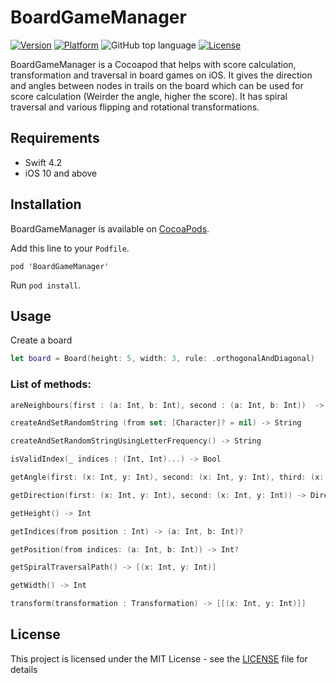 # BoardGameManager
[![Version](https://img.shields.io/cocoapods/v/BoardGameManager.svg)](https://cocoapods.org/pods/BoardGameManager)
[![Platform](https://img.shields.io/cocoapods/p/BoardGameManager.svg)](https://cocoapods.org/pods/BoardGameManager)
![GitHub top language](https://img.shields.io/github/languages/top/prasad1120/BoardGameManager)
[![License](https://img.shields.io/github/license/prasad1120/BoardGameManager.svg?style=flat)](./LICENSE)

BoardGameManager is a Cocoapod that helps with score calculation, transformation and traversal in board games on iOS. It gives the direction and angles between nodes in trails on the board which can be used for score calculation (Weirder the angle, higher the score). It has spiral traversal and various flipping and rotational transformations. 

## Requirements 
- Swift 4.2
- iOS 10 and above

## Installation
BoardGameManager is available on [CocoaPods](https://cocoapods.org/pods/BoardGameManager).

Add this line to your `Podfile`.
~~~
pod 'BoardGameManager'
~~~
Run `pod install`.

## Usage
Create a board
~~~swift
let board = Board(height: 5, width: 3, rule: .orthogonalAndDiagonal)
~~~
### List of methods:
~~~swift
areNeighbours(first : (a: Int, b: Int), second : (a: Int, b: Int))  -> Bool?
~~~
~~~swift
createAndSetRandomString (from set: [Character]? = nil) -> String
~~~
~~~swift
createAndSetRandomStringUsingLetterFrequency() -> String
~~~
~~~swift
isValidIndex(_ indices : (Int, Int)...) -> Bool
~~~
~~~swift
getAngle(first: (x: Int, y: Int), second: (x: Int, y: Int), third: (x: Int, y: Int)) -> Angle?
~~~
~~~swift
getDirection(first: (x: Int, y: Int), second: (x: Int, y: Int)) -> Direction?
~~~
~~~swift
getHeight() -> Int
~~~
~~~swift
getIndices(from position : Int) -> (a: Int, b: Int)?
~~~
~~~swift
getPosition(from indices: (a: Int, b: Int)) -> Int?
~~~
~~~swift
getSpiralTraversalPath() -> [(x: Int, y: Int)]
~~~
~~~swift
getWidth() -> Int
~~~
~~~swift
transform(transformation : Transformation) -> [[(x: Int, y: Int)]]
~~~





## License
This project is licensed under the MIT License - see the [LICENSE](./LICENSE) file for details



